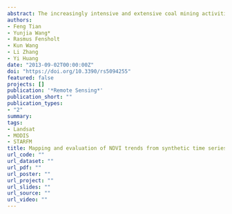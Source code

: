 ```yaml
---
abstract: The increasingly intensive and extensive coal mining activities on the Loess Plateau pose a threat to the fragile local ecosystems. Quantifying the effects of coal mining activities on environmental conditions is of great interest for restoring and managing the local ecosystems and resources. This paper generates dense NDVI (Normalized Difference Vegetation Index) time series between 2000 and 2011 at a spatial resolution of 30 m by blending Landsat and MODIS (Moderate Resolution Imaging Spectroradiometer) data using the Spatial and Temporal Adaptive Reflectance Fusion Model (STARFM) and further evaluates its capability for mapping vegetation trends around a typical coalfield on the Loss Plateau. Synthetic NDVI images were generated using (1) STARFM-generated NIR (near infrared) and red band reflectance data (scheme 1) and (2) Landsat and MODIS NDVI images directly as inputs for STARFM (scheme 2). By comparing the synthetic NDVI images with the corresponding Landsat NDVI, we found that scheme 2 consistently generated better results (0.70 \&lt; R2 \&lt; 0.76) than scheme 1 (0.56 \&lt; R2 \&lt; 0.70) in this study area. Trend analysis was then performed with the synthetic dense NDVI time series and the annual maximum NDVI (NDVImax) time series. The accuracy of these trends was evaluated by comparing to those from the corresponding MODIS time series, and it was concluded that both the trends from synthetic/MODIS NDVI dense time series and synthetic/MODIS NDVImax time series (2000–2011) were highly consistent. Compared to trends from MODIS time series, trends from synthetic time series are better able to capture fine scale vegetation changes. STARFM-generated synthetic NDVI time series could be used to quantify the effects of mining activities on vegetation, but the test areas should be selected with caution, as the trends derived from synthetic and MODIS time series may be significantly different in some areas.
authors:
- Feng Tian
- Yunjia Wang*
- Rasmus Fensholt
- Kun Wang
- Li Zhang
- Yi Huang
date: "2013-09-02T00:00:00Z"
doi: "https://doi.org/10.3390/rs5094255"
featured: false
projects: []
publication: '*Remote Sensing*'
publication_short: ""
publication_types: 
- "2"
summary: 
tags:
- Landsat
- MODIS
- STARFM
title: Mapping and evaluation of NDVI trends from synthetic time series obtained by blending Landsat and MODIS data around a coalfield on the Loess Plateau
url_code: ""
url_dataset: ""
url_pdf: ""
url_poster: ""
url_project: ""
url_slides: ""
url_source: ""
url_video: ""
---
```

